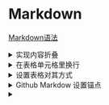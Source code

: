 # Markdown

[Markdown语法](http://naotu.baidu.com/file/dbb270c5616139e091f0d8b5c383a7ce?token=fa1cde6c866337c4)


<details>
<summary>实现内容折叠</summary>

```
<details>
<summary>展开查看</summary>

Markdown内容

</details>
```

默认展开：
```
<details>
<summary>展开查看</summary>

Markdown内容

</details>
```

实际效果如下：

<details>
<summary>展开查看</summary>

> Markdown内容

</details>

默认展开的效果：

<details open>
<summary>展开查看</summary>

> Markdown内容

</details>

</details>

<details>
<summary>在表格单元格里换行</summary>

表格单元格中换行通过HTML中的 `<br />` 标签实现

例：

```
| Header1 | Header2 |
| --- | --- |
| item1 | 1. one <br /> 2.two <br /> 3. three <br /> |
| item2 | hello, world |
```

| Header1 | Header2 |
| --- | --- |
| item1 | 1. one <br /> 2.two <br /> 3. three <br /> |
| item2 | hello, world |

</details>

<details>
<summary>设置表格对其方式</summary>


```
| 左对齐 | 右对齐 | 居中 |
| :--- | ---: | :---: |
| item1左对齐 | item2右对齐 | item3居中 |
|  item4 | item5 | item6 |
```

| 左对齐 | 右对齐 | 居中 |
| :--- | ---: | :---: |
| item1左对齐 | item2右对齐 | item3居中 |
|  item4 | item5 | item6 |

</details>

<details>
<summary>Github Markdow 设置锚点</summary>

```
# 标题1

[锚点](#标题1)
```

设置锚点的技巧：
- 英文全小写，空格转为`-`
- 中文标点符号全省略
- 可以通过查看github效果页面设置锚点信息

</details>

<details>
<summary></summary>

</details>